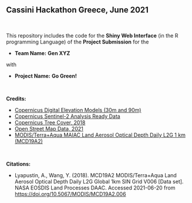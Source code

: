 
<br>

## Cassini Hackathon Greece, June 2021

<br>

This repository includes the code for the **Shiny Web Interface** (in the R programming Language) of the **Project Submission** for the

* **Team Name:** **Gen XYZ**

with

* **Project Name:** **Go Green!**

<br>

**Credits:**

* [Copernicus Digital Elevation Models (30m and 90m)](https://copernicus-dem-30m.s3.amazonaws.com/readme.html)
* [Copernicus Sentinel-2 Analysis Ready Data](https://registry.opendata.aws/sentinel-2/)
* [Copernicus Tree Cover, 2018](https://land.copernicus.eu/pan-european/high-resolution-layers/forests/tree-cover-density/status-maps/tree-cover-density-2018?tab=download)
* [Open Street Map Data, 2021](https://www.openstreetmap.org)
* [MODIS/Terra+Aqua MAIAC Land Aerosol Optical Depth Daily L2G 1 km (MCD19A2)](https://lpdaac.usgs.gov/products/mcd19a2v006/)

<br>

**Citations:**

* Lyapustin, A., Wang, Y. (2018). MCD19A2 MODIS/Terra+Aqua Land Aerosol Optical Depth Daily L2G Global 1km SIN Grid V006 [Data set]. NASA EOSDIS Land Processes DAAC. Accessed 2021-06-20 from https://doi.org/10.5067/MODIS/MCD19A2.006

<br>
